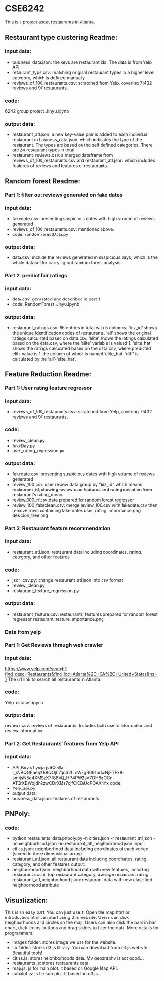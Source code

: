 # CSE6242
This is a project about restaurants in Atlanta.

## Restaurant type clustering Readme:
### input data: 
* business_data.json: the keys are restaurant ids. The data is from Yelp API.
* retaurant_type.csv: matching original restaurant types to a higher level category, which is defined manually.
* reviews_of_100_restaurants.csv: scratched from Yelp, covering 71432 reviews and 97 restaurants.
### code: 
6242 group project_Jinyu.ipynb
### output data:
* restaurant_atl.json: a new key-value pair is added to each individual restaurant in business_data.json, which indicates the type of the restaurant. The types are based on the self defined categories. There are 24 restaurant types in total.
* restaurant_reviews.csv: a merged dataframe from reviews_of_100_restaurants.csv and restaurant_atl.json, which includes features of reviews and features of restaurants.

## Random forest Readme:
### Part 1: filter out reviews generated on fake dates
### input data: 
* fakedate.csv: presenting suspicious dates with high volume of reviews generated
* reviews_of_100_restaurants.csv: mentioned above.
* code: 
randomForestData.py 
### output data:
* data.csv: include the reviews generated in suspicious days, which is the whole dataset for carrying out random forest analysis.
### Part 2: predict fair ratings
### input data:
* data.csv: generated and described in part 1
* code: 
RandomForest_Jinyu.ipynb
### output data:
* restaurant_ratings.csv: 95 entries in total with 5 columns. ‘biz_id’ shows the unique identification codes of restaurants. ‘all’ shows the original ratings calculated based on data.csv. ‘elite’ shows the ratings calculated based on the data.csv, where the ‘elite’ variable is valued 1. ‘elite_hat’ shows the ratings calculated based on the data.csv, where predicted elite value is 1, the column of which is named ‘elite_hat’. ‘diff’ is calculated by the ‘all’-’elite_hat’.

## Feature Reduction Readme:
### Part 1: User rating feature regressor
### input data: 
* reviews_of_100_restaurants.csv: scratched from Yelp, covering 71432 reviews and 97 restaurants.
### code: 
* review_clean.py
* fakeDay.py 
* user_rating_regression.py
### output data:
* fakedate.csv: presenting suspicious dates with high volume of reviews generated
* review_100.csv: user review data group by “biz_id” which means restaurant_id, showing review user features and rating deviation from restaurant’s rating_mean.
* review_100_rf.csv:data prepared for random forest regressor
* review_100_fakeclean.csv: merge review_100.csv with fakedate.csv then remove rows containing fake dates
user_rating_importance.png
desicion_tree.png

### Part 2: Restaurant feature recommendation
### input data: 
* restaurant_atl.json: restaurant data including coordinates, rating, category, and other features
### code: 
* json_csv.py: change restaurant_atl.json into csv format
* review_clean.py
* restaurant_feature_regression.py
### output data:
* restaurant_feature.csv: restaurants’ features prepared for random forest regressor
restaurant_feature_importance.png

### Data from yelp
### Part 1: Get Reviews through web crawler
### input data: 
https://www.yelp.com/search?find_desc=Restaurants&find_loc=Atlanta%2C+GA%2C+United+States&ns=1
The url link to search all restaurants in Atlanta.
### code: 
Yelp_dataset.ipynb
### output data:
reviews.csv: reviews of restaurants. Includes both user’s information and review information.
### Part 2: Get Restaurants’ features from Yelp API
### input data: 
* API_Key of yelp: jsBO_6tz-I_xVBQGEaeqKB8QOjL7god2tLnWEgR091pdwNjFTFx8-smrjsN5a4XMSzX7f88VQ_HP4PW2sV7OH6qOCn-AT3rXBWqjdh2zwCDrXMs7cjfCKZaUcPOAXnYx
code: 
* Yelp_api.py
* output data:
* business_data.json: features of restaurants


## PNPoly:
### code:
* python restaurants_data.pnpoly.py -n cities.json -r restaurant_atl.json -no neighborhood.json -ro restaurant_atl_neighborhood.json
input:
* cities.json: neighborhood data including coordinates of each vertex (stored in three dimensional array)
* restaurant_atl.json: all restaurant data including coordinates, rating, category, and other features
output:
* neighborhood.json: neighborhood data with new features, including restaurant count, top restaurant category, average restaurant rating
restaurant_atl_neighborhood.json: restaurant data with new classified neighborhood attribute


## Visualization:
This is an easy part. You can just use it! Open the map.html or introduction.html can start using this website. Users can click neighborhoods and circles on the map. Users can also click the bars in bar chart,  click ‘coins’ buttons and drag sliders to filter the data.
More details for programmers:
* images folder: stores image we use for the website.
* lib folder: stores d3.js library. You can download from d3.js website. Beautiful tools!
* cities.js: stores neighborhoods data. My geography is not good….
* restaurants.js: stores restaurants data.
* map.js: js for main plot. It based on Google Map API.
* subplot.js: js for sub plot. It based on d3.js.
